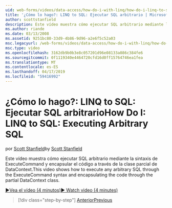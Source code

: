 ```yaml
---
uid: web-forms/videos/data-access/how-do-i-with-linq/how-do-i-linq-to-sql-executing-arbitrary-sql
title: '¿Cómo lo hago?: LINQ to SQL: Ejecutar SQL arbitrario | Microsoft Docs'
author: scottstanfield
description: Este vídeo muestra cómo ejecutar SQL arbitrario mediante la sintaxis de ExecuteCommand y encapsular el código a través de la clase parcial de DataContext.
ms.author: riande
ms.date: 03/13/2008
ms.assetid: 9251bc80-33d9-4b86-9d96-a2e6f5c52a03
msc.legacyurl: /web-forms/videos/data-access/how-do-i-with-linq/how-do-i-linq-to-sql-executing-arbitrary-sql
msc.type: video
ms.openlocfilehash: 3162db9b0b3e8c057201d96e08133a086c384fe6
ms.sourcegitcommit: 0f1119340e4464720cfd16d0ff15764746ea1fea
ms.translationtype: MT
ms.contentlocale: es-ES
ms.lasthandoff: 04/17/2019
ms.locfileid: "59416992"
---
```

# <a name="how-do-i-linq-to-sql-executing-arbitrary-sql"></a><span data-ttu-id="3ec92-103">¿Cómo lo hago?: LINQ to SQL: Ejecutar SQL arbitrario</span><span class="sxs-lookup"><span data-stu-id="3ec92-103">How Do I: LINQ to SQL: Executing Arbitrary SQL</span></span>

<span data-ttu-id="3ec92-104">por [Scott Stanfield](https://github.com/scottstanfield)</span><span class="sxs-lookup"><span data-stu-id="3ec92-104">by [Scott Stanfield](https://github.com/scottstanfield)</span></span>

<span data-ttu-id="3ec92-105">Este vídeo muestra cómo ejecutar SQL arbitrario mediante la sintaxis de ExecuteCommand y encapsular el código a través de la clase parcial de DataContext.</span><span class="sxs-lookup"><span data-stu-id="3ec92-105">This video shows how to execute any arbitrary SQL through the ExecuteCommand syntax and encapsulating the code through the partial DataContext class.</span></span>

[<span data-ttu-id="3ec92-106">&#9654;Vea el vídeo (4 minutos)</span><span class="sxs-lookup"><span data-stu-id="3ec92-106">&#9654; Watch video (4 minutes)</span></span>](https://channel9.msdn.com/Blogs/ASP-NET-Site-Videos/how-do-i-linq-to-sql-executing-arbitrary-sql)

> [!div class="step-by-step"]
> [<span data-ttu-id="3ec92-107">Anterior</span><span class="sxs-lookup"><span data-stu-id="3ec92-107">Previous</span></span>](how-do-i-linq-to-sql-updating-with-stored-procedures.md)
